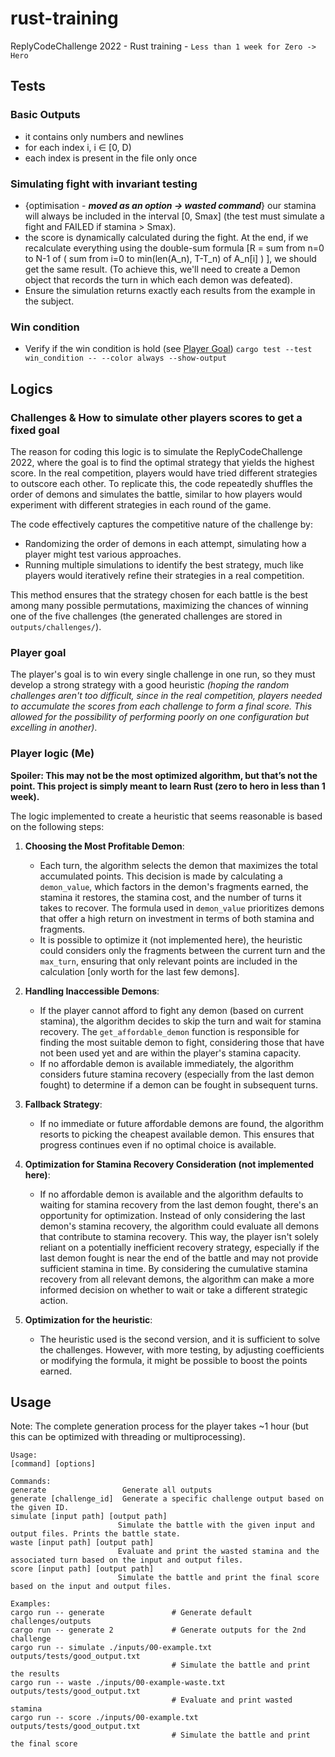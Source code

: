# rust-training

ReplyCodeChallenge 2022 - Rust training - `Less than 1 week for Zero -> Hero`

## Tests

### Basic Outputs

- it contains only numbers and newlines
- for each index i, i ∈ [0, D)
- each index is present in the file only once

### Simulating fight with invariant testing

- {optimisation - _**moved as an option -> wasted command**_} our stamina will always be included in the interval [0, Smax]   (the test must simulate a fight and FAILED if stamina > Smax).
- the score is dynamically calculated during the fight. At the end, if we recalculate everything using the double-sum formula [R = sum from n=0 to N-1 of ( sum from i=0 to min(len(A_n), T-T_n) of A_n[i] )
], we should get the same result.   (To achieve this, we'll need to create a Demon object that records the turn in which each demon was defeated). 
- Ensure the simulation returns exactly each results from the example in the subject.

### Win condition

- Verify if the win condition is hold (see [Player Goal](#player-goal)) `cargo test --test win_condition -- --color always --show-output`

## Logics

### Challenges & How to simulate other players scores to get a fixed goal

The reason for coding this logic is to simulate the ReplyCodeChallenge 2022, where the goal is to find the optimal strategy that yields the highest score. In the real competition, players would have tried different strategies to outscore each other. To replicate this, the code repeatedly shuffles the order of demons and simulates the battle, similar to how players would experiment with different strategies in each round of the game.

The code effectively captures the competitive nature of the challenge by:

- Randomizing the order of demons in each attempt, simulating how a player might test various approaches.
- Running multiple simulations to identify the best strategy, much like players would iteratively refine their strategies in a real competition.

This method ensures that the strategy chosen for each battle is the best among many possible permutations, maximizing the chances of winning one of the five challenges (the generated challenges are stored in `outputs/challenges/`).

### Player goal

The player's goal is to win every single challenge in one run, so they must develop a strong strategy with a good heuristic _(hoping the random challenges aren't too difficult, since in the real competition, players needed to accumulate the scores from each challenge to form a final score. This allowed for the possibility of performing poorly on one configuration but excelling in another)_.

### Player logic (Me)

**Spoiler: This may not be the most optimized algorithm, but that’s not the point. This project is simply meant to learn Rust (zero to hero in less than 1 week).**

The logic implemented to create a heuristic that seems reasonable is based on the following steps:

1. **Choosing the Most Profitable Demon**: 
    - Each turn, the algorithm selects the demon that maximizes the total accumulated points. This decision is made by calculating a `demon_value`, which factors in the demon's fragments earned, the stamina it restores, the stamina cost, and the number of turns it takes to recover. The formula used in `demon_value` prioritizes demons that offer a high return on investment in terms of both stamina and fragments.
    - It is possible to optimize it (not implemented here), the heuristic could considers only the fragments between the current turn and the `max_turn`, ensuring that only relevant points are included in the calculation [only worth for the last few demons].

2. **Handling Inaccessible Demons**:
    - If the player cannot afford to fight any demon (based on current stamina), the algorithm decides to skip the turn and wait for stamina recovery. The `get_affordable_demon` function is responsible for finding the most suitable demon to fight, considering those that have not been used yet and are within the player's stamina capacity.
    - If no affordable demon is available immediately, the algorithm considers future stamina recovery (especially from the last demon fought) to determine if a demon can be fought in subsequent turns.

3. **Fallback Strategy**:
    - If no immediate or future affordable demons are found, the algorithm resorts to picking the cheapest available demon. This ensures that progress continues even if no optimal choice is available.

4. **Optimization for Stamina Recovery Consideration (not implemented here)**: 
    - If no affordable demon is available and the algorithm defaults to waiting for stamina recovery from the last demon fought, there's an opportunity for optimization. Instead of only considering the last demon's stamina recovery, the algorithm could evaluate all demons that contribute to stamina recovery. This way, the player isn't solely reliant on a potentially inefficient recovery strategy, especially if the last demon fought is near the end of the battle and may not provide sufficient stamina in time. By considering the cumulative stamina recovery from all relevant demons, the algorithm can make a more informed decision on whether to wait or take a different strategic action.

5. **Optimization for the heuristic**:
    - The heuristic used is the second version, and it is sufficient to solve the challenges. However, with more testing, by adjusting coefficients or modifying the formula, it might be possible to boost the points earned.

## Usage

Note: The complete generation process for the player takes ~1 hour (but this can be optimized with threading or multiprocessing).

    Usage:
    [command] [options]

    Commands:
    generate                 Generate all outputs
    generate [challenge_id]  Generate a specific challenge output based on the given ID.
    simulate [input path] [output path]
                            Simulate the battle with the given input and output files. Prints the battle state.
    waste [input path] [output path]
                            Evaluate and print the wasted stamina and the associated turn based on the input and output files.
    score [input path] [output path]
                            Simulate the battle and print the final score based on the input and output files.

    Examples:
    cargo run -- generate               # Generate default challenges/outputs
    cargo run -- generate 2             # Generate outputs for the 2nd challenge
    cargo run -- simulate ./inputs/00-example.txt outputs/tests/good_output.txt
                                        # Simulate the battle and print the results
    cargo run -- waste ./inputs/00-example-waste.txt outputs/tests/good_output.txt
                                        # Evaluate and print wasted stamina
    cargo run -- score ./inputs/00-example.txt outputs/tests/good_output.txt
                                        # Simulate the battle and print the final score
